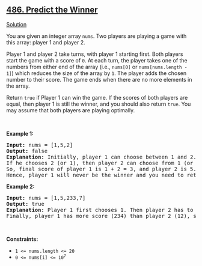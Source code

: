 <h2><a href="https://leetcode.com/problems/predict-the-winner/">486. Predict the Winner</a></h2><p><a href="./predict_the_winner.cpp">Solution</a></p><div><p>You are given an integer array <code>nums</code>. Two players are playing a game with this array: player 1 and player 2.</p>

<p>Player 1 and player 2 take turns, with player 1 starting first. Both players start the game with a score of <code>0</code>. At each turn, the player takes one of the numbers from either end of the array (i.e., <code>nums[0]</code> or <code>nums[nums.length - 1]</code>) which reduces the size of the array by <code>1</code>. The player adds the chosen number to their score. The game ends when there are no more elements in the array.</p>

<p>Return <code>true</code> if Player 1 can win the game. If the scores of both players are equal, then player 1 is still the winner, and you should also return <code>true</code>. You may assume that both players are playing optimally.</p>

<p>&nbsp;</p>
<p><strong class="example">Example 1:</strong></p>

<pre><strong>Input:</strong> nums = [1,5,2]
<strong>Output:</strong> false
<strong>Explanation:</strong> Initially, player 1 can choose between 1 and 2. 
If he chooses 2 (or 1), then player 2 can choose from 1 (or 2) and 5. If player 2 chooses 5, then player 1 will be left with 1 (or 2). 
So, final score of player 1 is 1 + 2 = 3, and player 2 is 5. 
Hence, player 1 will never be the winner and you need to return false.
</pre>

<p><strong class="example">Example 2:</strong></p>

<pre><strong>Input:</strong> nums = [1,5,233,7]
<strong>Output:</strong> true
<strong>Explanation:</strong> Player 1 first chooses 1. Then player 2 has to choose between 5 and 7. No matter which number player 2 choose, player 1 can choose 233.
Finally, player 1 has more score (234) than player 2 (12), so you need to return True representing player1 can win.
</pre>

<p>&nbsp;</p>
<p><strong>Constraints:</strong></p>

<ul>
	<li><code>1 &lt;= nums.length &lt;= 20</code></li>
	<li><code>0 &lt;= nums[i] &lt;= 10<sup>7</sup></code></li>
</ul>